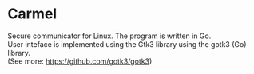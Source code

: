 # Carmel
Secure communicator for Linux. The program is written in Go.<br>
User inteface is implemented using the Gtk3 library using the gotk3 (Go) library.<br> (See more: https://github.com/gotk3/gotk3)
